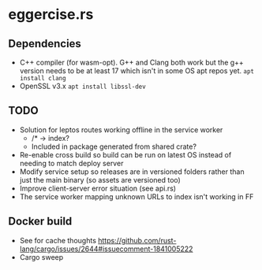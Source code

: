 # eggercise.rs

## Dependencies 

* C++ compiler (for wasm-opt). G++ and Clang both work but the g++ version needs to be at least 17 which isn't in some OS apt repos yet. `apt install clang`
* OpenSSL v3.x `apt install libssl-dev`

## TODO

* Solution for leptos routes working offline in the service worker
    * /* -> index?
    * Included in package generated from shared crate?
* Re-enable cross build so build can be run on latest OS instead of needing to match deploy server
* Modify service setup so releases are in versioned folders rather than just the main binary (so assets are versioned too)
* Improve client-server error situation (see api.rs)
* The service worker mapping unknown URLs to index isn't working in FF

## Docker build
* See for cache thoughts https://github.com/rust-lang/cargo/issues/2644#issuecomment-1841005222
* Cargo sweep
